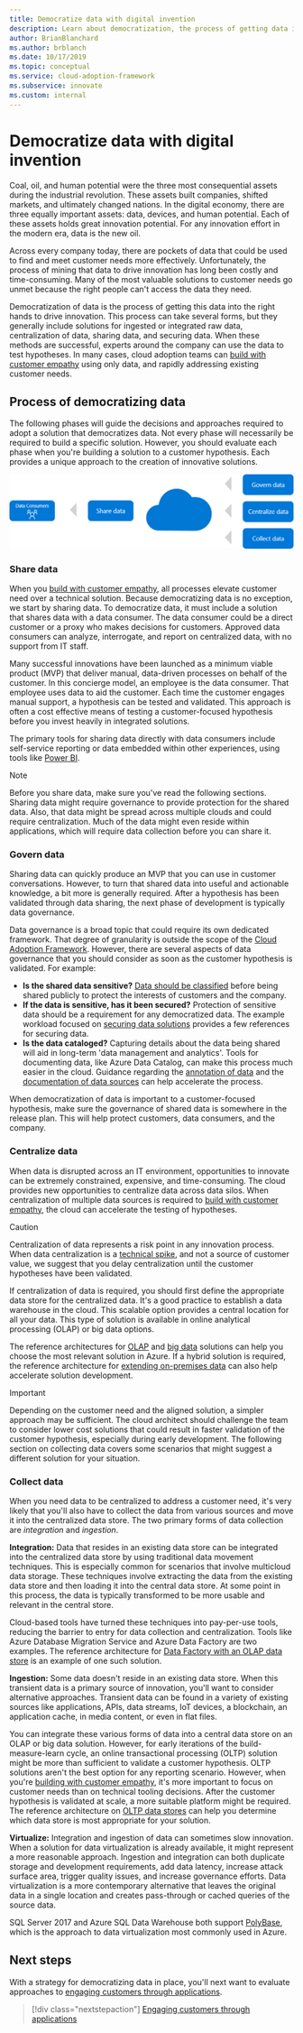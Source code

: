 ```yaml
---
title: Democratize data with digital invention
description: Learn about democratization, the process of getting data into the right hands to test hypotheses and drive innovation.
author: BrianBlanchard
ms.author: brblanch
ms.date: 10/17/2019
ms.topic: conceptual
ms.service: cloud-adoption-framework
ms.subservice: innovate
ms.custom: internal
---
```


# Democratize data with digital invention

Coal, oil, and human potential were the three most consequential assets during the industrial revolution. These assets built companies, shifted markets, and ultimately changed nations. In the digital economy, there are three equally important assets: data, devices, and human potential. Each of these assets holds great innovation potential. For any innovation effort in the modern era, data is the new oil.

Across every company today, there are pockets of data that could be used to find and meet customer needs more effectively. Unfortunately, the process of mining that data to drive innovation has long been costly and time-consuming. Many of the most valuable solutions to customer needs go unmet because the right people can't access the data they need.

Democratization of data is the process of getting this data into the right hands to drive innovation. This process can take several forms, but they generally include solutions for ingested or integrated raw data, centralization of data, sharing data, and securing data. When these methods are successful, experts around the company can use the data to test hypotheses. In many cases, cloud adoption teams can [build with customer empathy](./build.md) using only data, and rapidly addressing existing customer needs.

## Process of democratizing data

The following phases will guide the decisions and approaches required to adopt a solution that democratizes data. Not every phase will necessarily be required to build a specific solution. However, you should evaluate each phase when you're building a solution to a customer hypothesis. Each provides a unique approach to the creation of innovative solutions.

![Process for democratizing data](../../_images/innovate/democratize-data.png)

### Share data

When you [build with customer empathy](./build.md), all processes elevate customer need over a technical solution. Because democratizing data is no exception, we start by sharing data. To democratize data, it must include a solution that shares data with a data consumer. The data consumer could be a direct customer or a proxy who makes decisions for customers. Approved data consumers can analyze, interrogate, and report on centralized data, with no support from IT staff.

Many successful innovations have been launched as a minimum viable product (MVP) that deliver manual, data-driven processes on behalf of the customer. In this concierge model, an employee is the data consumer. That employee uses data to aid the customer. Each time the customer engages manual support, a hypothesis can be tested and validated. This approach is often a cost effective means of testing a customer-focused hypothesis before you invest heavily in integrated solutions.

The primary tools for sharing data directly with data consumers include self-service reporting or data embedded within other experiences, using tools like [Power BI](/power-bi/).

> [!NOTE]
> Before you share data, make sure you've read the following sections. Sharing data might require governance to provide protection for the shared data. Also, that data might be spread across multiple clouds and could require centralization. Much of the data might even reside within applications, which will require data collection before you can share it.

### Govern data

Sharing data can quickly produce an MVP that you can use in customer conversations. However, to turn that shared data into useful and actionable knowledge, a bit more is generally required. After a hypothesis has been validated through data sharing, the next phase of development is typically data governance.

Data governance is a broad topic that could require its own dedicated framework. That degree of granularity is outside the scope of the [Cloud Adoption Framework](../../index.yml). However, there are several aspects of data governance that you should consider as soon as the customer hypothesis is validated. For example:

- **Is the shared data sensitive?** [Data should be classified](../../govern/policy-compliance/data-classification.md) before being shared publicly to protect the interests of customers and the company.
- **If the data is sensitive, has it been secured?** Protection of sensitive data should be a requirement for any democratized data. The example workload focused on [securing data solutions](/azure/architecture/data-guide/scenarios/securing-data-solutions) provides a few references for securing data.
- **Is the data cataloged?** Capturing details about the data being shared will aid in long-term 'data management and analytics'. Tools for documenting data, like Azure Data Catalog, can make this process much easier in the cloud. Guidance regarding the [annotation of data](/azure/data-catalog/data-catalog-how-to-annotate) and the [documentation of data sources](/azure/data-catalog/data-catalog-how-to-documentation) can help accelerate the process.

When democratization of data is important to a customer-focused hypothesis, make sure the governance of shared data is somewhere in the release plan. This will help protect customers, data consumers, and the company.

### Centralize data

When data is disrupted across an IT environment, opportunities to innovate can be extremely constrained, expensive, and time-consuming. The cloud provides new opportunities to centralize data across data silos. When centralization of multiple data sources is required to [build with customer empathy](./build.md), the cloud can accelerate the testing of hypotheses.

> [!CAUTION]
> Centralization of data represents a risk point in any innovation process. When data centralization is a [technical spike](./build.md#reduce-complexity-and-delay-technical-spikes), and not a source of customer value, we suggest that you delay centralization until the customer hypotheses have been validated.

If centralization of data is required, you should first define the appropriate data store for the centralized data. It's a good practice to establish a data warehouse in the cloud. This scalable option provides a central location for all your data. This type of solution is available in online analytical processing (OLAP) or big data options.

The reference architectures for [OLAP](/azure/architecture/data-guide/relational-data/online-analytical-processing) and [big data](/azure/architecture/data-guide/big-data/) solutions can help you choose the most relevant solution in Azure. If a hybrid solution is required, the reference architecture for [extending on-premises data](/azure/architecture/data-guide/scenarios/hybrid-on-premises-and-cloud) can also help accelerate solution development.

> [!IMPORTANT]
> Depending on the customer need and the aligned solution, a simpler approach may be sufficient. The cloud architect should challenge the team to consider lower cost solutions that could result in faster validation of the customer hypothesis, especially during early development. The following section on collecting data covers some scenarios that might suggest a different solution for your situation.

### Collect data

When you need data to be centralized to address a customer need, it's very likely that you'll also have to collect the data from various sources and move it into the centralized data store. The two primary forms of data collection are *integration* and *ingestion*.

**Integration:** Data that resides in an existing data store can be integrated into the centralized data store by using traditional data movement techniques. This is especially common for scenarios that involve multicloud data storage. These techniques involve extracting the data from the existing data store and then loading it into the central data store. At some point in this process, the data is typically transformed to be more usable and relevant in the central store.

Cloud-based tools have turned these techniques into pay-per-use tools, reducing the barrier to entry for data collection and centralization. Tools like Azure Database Migration Service and Azure Data Factory are two examples. The reference architecture for [Data Factory with an OLAP data store](/azure/architecture/data-guide/relational-data/etl) is an example of one such solution.

**Ingestion:** Some data doesn't reside in an existing data store. When this transient data is a primary source of innovation, you'll want to consider alternative approaches. Transient data can be found in a variety of existing sources like applications, APIs, data streams, IoT devices, a blockchain, an application cache, in media content, or even in flat files.

You can integrate these various forms of data into a central data store on an OLAP or big data solution. However, for early iterations of the build-measure-learn cycle, an online transactional processing (OLTP) solution might be more than sufficient to validate a customer hypothesis. OLTP solutions aren't the best option for any reporting scenario. However, when you're [building with customer empathy](./build.md), it's more important to focus on customer needs than on technical tooling decisions. After the customer hypothesis is validated at scale, a more suitable platform might be required. The reference architecture on [OLTP data stores](/azure/architecture/data-guide/relational-data/online-transaction-processing) can help you determine which data store is most appropriate for your solution.

**Virtualize:** Integration and ingestion of data can sometimes slow innovation. When a solution for data virtualization is already available, it might represent a more reasonable approach. Ingestion and integration can both duplicate storage and development requirements, add data latency, increase attack surface area, trigger quality issues, and increase governance efforts. Data virtualization is a more contemporary alternative that leaves the original data in a single location and creates pass-through or cached queries of the source data.

SQL Server 2017 and Azure SQL Data Warehouse both support [PolyBase](/sql/relational-databases/polybase/polybase-guide), which is the approach to data virtualization most commonly used in Azure.

## Next steps

With a strategy for democratizing data in place, you'll next want to evaluate approaches to [engaging customers through applications](./apps.md).

> [!div class="nextstepaction"]
> [Engaging customers through applications](./apps.md)
